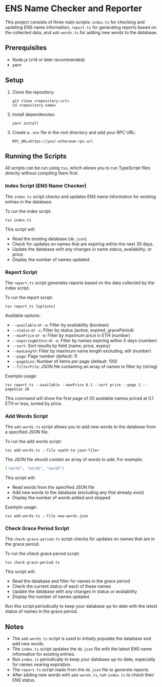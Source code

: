 # ENS Name Checker and Reporter

This project consists of three main scripts: `index.ts` for checking and updating ENS name information, `report.ts` for generating reports based on the collected data, and `add-words.ts` for adding new words to the database.

## Prerequisites

- Node.js (v14 or later recommended)
- yarn

## Setup

1. Clone the repository:
   ```
   git clone <repository-url>
   cd <repository-name>
   ```

2. Install dependencies:
   ```
   yarn install
   ```

3. Create a `.env` file in the root directory and add your RPC URL:
   ```
   RPC_URL=https://your-ethereum-rpc-url
   ```

## Running the Scripts

All scripts can be run using `tsx`, which allows you to run TypeScript files directly without compiling them first.

### Index Script (ENS Name Checker)

The `index.ts` script checks and updates ENS name information for existing entries in the database.

To run the index script:

```
tsx index.ts
```

This script will:
- Read the existing database (`db.json`).
- Check for updates on names that are expiring within the next 30 days.
- Update the database with any changes in name status, availability, or price.
- Display the number of names updated.

### Report Script

The `report.ts` script generates reports based on the data collected by the index script.

To run the report script:

```
tsx report.ts [options]
```

Available options:

- `--available` or `-a`: Filter by availability (boolean)
- `--status` or `-s`: Filter by status (active, expired, gracePeriod)
- `--maxPrice` or `-m`: Filter by maximum price in ETH (number)
- `--expiringWithin` or `-e`: Filter by names expiring within X days (number)
- `--sort`: Sort results by field (name, price, expiry)
- `--maxLength`: Filter by maximum name length excluding .eth (number)
- `--page`: Page number (default: 1)
- `--pageSize`: Number of items per page (default: 100)
- `--filterFile`: JSON file containing an array of names to filter by (string)

Example usage:

```
tsx report.ts --available --maxPrice 0.1 --sort price --page 1 --pageSize 20
```

This command will show the first page of 20 available names priced at 0.1 ETH or less, sorted by price.

### Add Words Script

The `add-words.ts` script allows you to add new words to the database from a specified JSON file.

To run the add words script:

```
tsx add-words.ts --file <path-to-json-file>
```

The JSON file should contain an array of words to add. For example:

```json
["word1", "word2", "word3"]
```

This script will:
- Read words from the specified JSON file
- Add new words to the database (excluding any that already exist)
- Display the number of words added and skipped

Example usage:

```
tsx add-words.ts --file new-words.json
```

### Check Grace Period Script

The `check-grace-period.ts` script checks for updates on names that are in the grace period.

To run the check grace period script:

```
tsx check-grace-period.ts
```

This script will:
- Read the database and filter for names in the grace period
- Check the current status of each of these names
- Update the database with any changes in status or availability
- Display the number of names updated

Run this script periodically to keep your database up-to-date with the latest status of names in the grace period.

## Notes

- The `add-words.ts` script is used to initially populate the database and add new words.
- The `index.ts` script updates the `db.json` file with the latest ENS name information for existing entries.
- Run `index.ts` periodically to keep your database up-to-date, especially for names nearing expiration.
- The `report.ts` script reads from the `db.json` file to generate reports.
- After adding new words with `add-words.ts`, run `index.ts` to check their ENS status.
